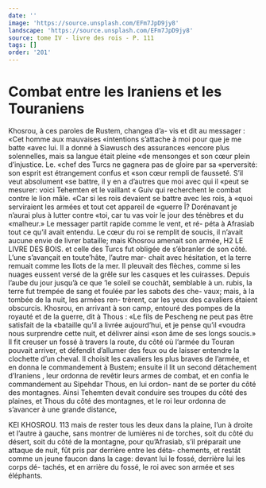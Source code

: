 ```yaml
---
date: ''
image: 'https://source.unsplash.com/EFm7JpD9jy8'
landscape: 'https://source.unsplash.com/EFm7JpD9jy8'
source: tome IV - livre des rois - P. 111
tags: []
order: '201'
---
```


# Combat entre les Iraniens et les Touraniens

Khosrou, à ces paroles de Rustem, changea d’a- vis et dit au messager : «Cet homme aux mauvaises «intentions s’attache à moi pour que je me batte «avec lui. Il a donné à Siawusch des assurances «encore plus solennelles, mais sa langue était pleine «de mensonges et son cœur plein d’injustice. Le. «chef des Turcs ne gagnera pas de gloire par sa «perversité: son esprit est étrangement confus et
«son cœur rempli de fausseté. S’il veut absolument
«se battre, il y en a d’autres que moi avec qui il «peut se mesurer: voici Tehemten et le vaillant « Guiv qui recherchent le combat contre le lion mâle. «Car si les rois devaient se battre avec les rois, à «quoi serviraient les armées et tout cet appareil de «guerre Î? Dorénavant je n’aurai plus à lutter contre
«toi, car tu vas voir le jour des ténèbres et du «malheur.»
Le messager partit rapide comme le vent, et ré- péta à Afrasiab tout ce qu’il avait entendu. Le cœur
du roi se remplit de soucis, il n’avait aucune envie de livrer bataille; mais Khosrou amenait son armée,
H2 LE LIVRE DES BOIS.
et celle des Turcs fut obligée de s’ébranler de son côté. L’une s’avançait en toute’hâte, l’autre mar-
chait avec hésitation, et la terre remuait comme les llots de la mer. Il pleuvait des flèches, comme si les nuages eussent versé de la grêle sur les casques et les cuirasses. Depuis l’aube du jour jusqu’à ce que
’le soleil se couchât, semblable à un. rubis, la terre fut trempée de sang et foulée par les sabots des che- vaux; mais, à la tombée de la nuit, les armées ren- trèrent, car les yeux des cavaliers étaient obscurcis.
Khosrou, en arrivant à son camp, entouré des pompes de la royauté et de la guerre, dit à Thous : «Le fils de Pescheng ne peut pas être satisfait de la «bataille qu’il a livrée aujourd’hui, et je pense qu’il
«voudra nous surprendre cette nuit, et délivrer ainsi «son âme de ses longs soucis.» Il fit creuser un fossé
à travers la route, du côté où l’armée du Touran pouvait arriver, et défendit d’allumer des feux ou de laisser entendre la clochette d’un cheval.
Il choisit les cavaliers les plus braves de l’armée,
et en donna le commandement à Bustem; ensuite il lit un second détachement d’Iraniens , leur ordonna
de revêtir leurs armes de combat, et en confia le commandement au Sipehdar Thous, en lui ordon- nant de se porter du côté des montagnes. Ainsi Tehemten devait conduire ses troupes du côté des plaines, et Thous du côté des montagnes, et le roi leur ordonna de s’avancer à une grande distance,

KEI KHOSROU. 113 mais de rester tous les deux dans la plaine, l’un à
droite et l’autre à gauche, sans montrer de lumières
ni de torches, soit du côté du désert, soit du côté de
la montagne, pour qu’Afrasiab, s’il préparait une attaque de nuit, fût pris par derrière entre les déta- chements, et restât comme un jeune faucon dans la cage: devant lui le fossé, derrière lui les corps dé- tachés, et en arrière du fossé, le roi avec son armée
et ses éléphants.
